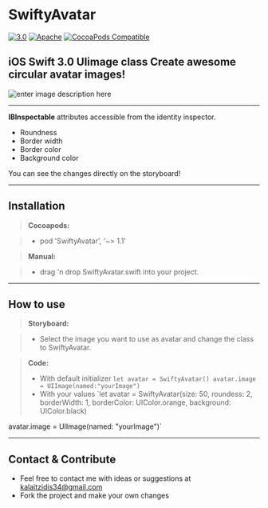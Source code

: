 SwiftyAvatar
===================

[![3.0](https://img.shields.io/badge/Swift%203--brightgreen.svg)](https://developer.apple.com/swift/)
[![Apache](https://img.shields.io/hexpm/l/plug.svg)](http://www.apache.org/licenses/LICENSE-2.0)
[![CocoaPods Compatible](https://img.shields.io/badge/Pod-1.0-blue.svg)](https://img.shields.io/badge/Pod-1.0-blue.svg)

iOS **Swift 3.0** UIimage class
Create awesome circular avatar images!
--------------------------------------
![enter image description here](http://i.imgur.com/bZFMGGj.png)

----------
**IBInspectable** attributes accessible from the identity inspector.

 - Roundness
 - Border width
 - Border color
 - Background color

You can see the changes directly on the storyboard!

----------


Installation
-------------

> **Cocoapods:**

> - pod 'SwiftyAvatar', '~> 1.1'

> **Manual:**

> - drag 'n drop SwiftyAvatar.swift into your project.

----------

How to use
-------------

> **Storyboard:**

> - Select the image you want to use as avatar and change the class to SwiftyAvatar.

> **Code:**
> - With default initializer
>`let avatar = SwiftyAvatar()
>avatar.image = UIImage(named:"yourImage") `
> - With your values
> `let avatar = SwiftyAvatar(size: 50, roundess: 2, borderWidth: 1, borderColor: UIColor.orange, background: UIColor.black)

avatar.image = UIImage(named: "yourImage")`

----------

Contact & Contribute
-------------

 - Feel free to contact me with ideas or suggestions at kalaitzidis34@gmail.com
 - Fork the project and make your own changes
